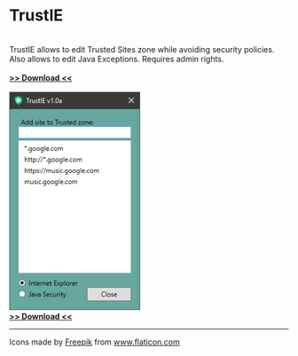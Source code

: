 # TrustIE
<br>
TrustIE allows to edit Trusted Sites zone while avoiding security policies. Also allows to edit Java Exceptions. Requires admin rights.<br>
<br>
<a href="https://github.com/DenisLjubarets/TrustIE/raw/master/Files/Trustie.zip"><b>>> Download <<</b></a><br>
<br>
<img src="Files/MainView.png">
<br>
<a href="https://github.com/DenisLjubarets/TrustIE/raw/master/Files/Trustie.zip"><b>>> Download <<</b></a><br>
<hr>
<div>Icons made by <a href="https://www.flaticon.com/authors/freepik" title="Freepik">Freepik</a> from <a href="https://www.flaticon.com/" title="Flaticon">www.flaticon.com</a></div>
